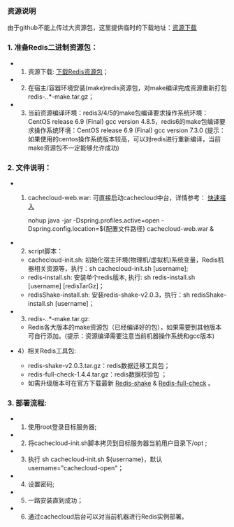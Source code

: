 ### 资源说明

由于github不能上传过大资源包，这里提供临时的下载地址：[资源下载](http://47.97.112.178/redis-ecs/)

### 1. 准备Redis二进制资源包： 

- 1) 资源下载: [下载Redis资源包](http://download.redis.io/releases)；
- 2) 在宿主/容器环境安装(make)redis资源包，对make编译完成资源重新打包redis-*.*.*-make.tar.gz；
- 3) 当前资源编译环境：redis3/4/5的make包编译要求操作系统环境：CentOS release 6.9 (Final) gcc version 4.8.5，redis6的make包编译要求操作系统环境：CentOS release 6.9 (Final) gcc version 7.3.0 (提示：如果使用的centos操作系统版本较高，可以对redis进行重新编译，当前make资源包不一定能够允许成功)
        
### 2. 文件说明：

- 1) cachecloud-web.war: 可直接启动cachecloud中台，详情参考： [快速接入](./cachecloud-web/src/main/resources/static/wiki/quickstart/index.md)
	
		nohup java -jar -Dspring.profiles.active=open -Dspring.config.location=${配置文件路径} cachecloud-web.war &

- 2) script脚本：
	- cachecloud-init.sh: 初始化宿主环境(物理机/虚拟机)系统变量，Redis机器相关资源等，执行：sh cachecloud-init.sh [username];
	- redis-install.sh: 安装单个redis版本, 执行: sh redis-install.sh [username] [redisTarGz]；
	- redisShake-install.sh: 安装redis-shake-v2.0.3，执行：sh redisShake-install.sh [username]；

- 3) redis-*.*.*-make.tar.gz:
	- Redis各大版本的make资源包（已经编译好的包），如果需要到其他版本可自行添加。(提示：资源编译需要注意当前机器操作系统和gcc版本)

- 4）相关Redis工具包: 
	- redis-shake-v2.0.3.tar.gz：redis数据迁移工具包；
	- redis-full-check-1.4.4.tar.gz：redis数据校验包 ；
	- 如需升级版本可在官方下载最新 [Redis-shake](https://github.com/alibaba/RedisShake/releases) & [Redis-full-check](https://github.com/alibaba/RedisFullCheck/releases)  。
  
### 3. 部署流程:
   
  - 1) 使用root登录目标服务器;
  - 2) 将cachecloud-init.sh脚本拷贝到目标服务器当前用户目录下/opt ;
  - 3) 执行 sh cachecloud-init.sh ${username}，默认username="cachecloud-open"；
  - 4) 设置密码;
  - 5) 一路安装直到成功；
  - 6) 通过cachecloud后台可以对当前机器进行Redis实例部署。
